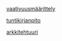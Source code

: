 

[vaativuusmäärittely](/dokumentaatio/vaativuusmaarittely.md)

[tuntikirjanpito](/dokumentaatio/tuntikirjanpito.md)

[arkkitehtuuri](/dokumentaatio/arkkitehtuuri.md)
